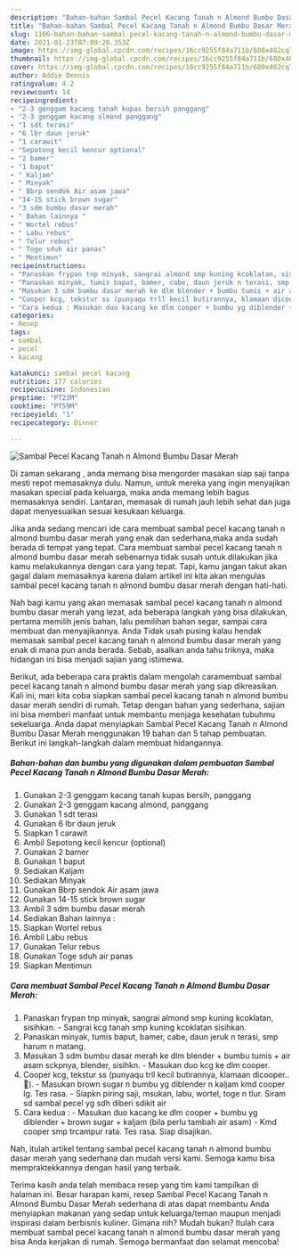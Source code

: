 ```yaml
---
description: "Bahan-bahan Sambal Pecel Kacang Tanah n Almond Bumbu Dasar Merah yang lezat dan Mudah Dibuat"
title: "Bahan-bahan Sambal Pecel Kacang Tanah n Almond Bumbu Dasar Merah yang lezat dan Mudah Dibuat"
slug: 1106-bahan-bahan-sambal-pecel-kacang-tanah-n-almond-bumbu-dasar-merah-yang-lezat-dan-mudah-dibuat
date: 2021-01-23T07:09:20.353Z
image: https://img-global.cpcdn.com/recipes/16cc9255f84a711b/680x482cq70/sambal-pecel-kacang-tanah-n-almond-bumbu-dasar-merah-foto-resep-utama.jpg
thumbnail: https://img-global.cpcdn.com/recipes/16cc9255f84a711b/680x482cq70/sambal-pecel-kacang-tanah-n-almond-bumbu-dasar-merah-foto-resep-utama.jpg
cover: https://img-global.cpcdn.com/recipes/16cc9255f84a711b/680x482cq70/sambal-pecel-kacang-tanah-n-almond-bumbu-dasar-merah-foto-resep-utama.jpg
author: Addie Dennis
ratingvalue: 4.2
reviewcount: 14
recipeingredient:
- "2-3 genggam kacang tanah kupas bersih panggang"
- "2-3 genggam kacang almond panggang"
- "1 sdt terasi"
- "6 lbr daun jeruk"
- "1 carawit"
- "Sepotong kecil kencur optional"
- "2 bamer"
- "1 baput"
- " Kaljam"
- " Minyak"
- " Bbrp sendok Air asam jawa"
- "14-15 stick brown sugar"
- "3 sdm bumbu dasar merah"
- " Bahan lainnya "
- " Wortel rebus"
- " Labu rebus"
- " Telur rebus"
- " Toge sduh air panas"
- " Mentimun"
recipeinstructions:
- "Panaskan frypan tnp minyak, sangrai almond smp kuning kcoklatan, sisihkan. Sangrai kcg tanah smp kuning kcoklatan sisihkan."
- "Panaskan minyak, tumis baput, bamer, cabe, daun jeruk n terasi, smp harum n matang."
- "Masukan 3 sdm bumbu dasar merah ke dlm blender + bumbu tumis + air asam sckpnya, blender, sisihkn. Masukan duo kcg ke dlm cooper."
- "Cooper kcg, tekstur ss (punyaqu trll kecil butirannya, klamaan dicooper..🤭). Masukan brown sugar n bumbu yg diblender n kaljam kmd cooper lg. Tes rasa. Siapkn piring saji, msukan, labu, wortel, toge n tlur. Siram sd sambal pecel yg sdh diberi sdikit air"
- "Cara kedua : Masukan duo kacang ke dlm cooper + bumbu yg diblender + brown sugar + kaljam (bila perlu tambah air asam) Kmd cooper smp trcampur rata. Tes rasa. Siap disajikan."
categories:
- Resep
tags:
- sambal
- pecel
- kacang

katakunci: sambal pecel kacang 
nutrition: 177 calories
recipecuisine: Indonesian
preptime: "PT23M"
cooktime: "PT59M"
recipeyield: "1"
recipecategory: Dinner

---
```



![Sambal Pecel Kacang Tanah n Almond Bumbu Dasar Merah](https://img-global.cpcdn.com/recipes/16cc9255f84a711b/680x482cq70/sambal-pecel-kacang-tanah-n-almond-bumbu-dasar-merah-foto-resep-utama.jpg)

Di zaman  sekarang , anda memang bisa mengorder masakan siap saji tanpa mesti repot memasaknya dulu. Namun, untuk mereka yang ingin menyajikan masakan special pada keluarga, maka anda memang lebih bagus memasaknya sendiri. Lantaran, memasak di rumah jauh lebih sehat dan juga dapat menyesuaikan sesuai kesukaan keluarga.

Jika anda sedang mencari ide cara membuat sambal pecel kacang tanah n almond bumbu dasar merah yang enak dan sederhana,maka anda sudah berada di tempat yang tepat. Cara membuat sambal pecel kacang tanah n almond bumbu dasar merah  sebenarnya tidak susah untuk dilakukan jika kamu melakukannya dengan cara yang tepat. Tapi, kamu jangan takut akan gagal dalam memasaknya 
karena dalam artikel ini kita akan mengulas sambal pecel kacang tanah n almond bumbu dasar merah dengan hati-hati.  



Nah bagi kamu yang akan memasak sambal pecel kacang tanah n almond bumbu dasar merah yang lezat, ada beberapa langkah yang bisa dilakukan, pertama memilih jenis bahan, lalu pemilihan bahan segar, sampai cara membuat dan menyajikannya. Anda Tidak usah pusing kalau hendak memasak sambal pecel kacang tanah n almond bumbu dasar merah yang enak di mana pun anda berada. Sebab, asalkan anda  tahu triknya, maka hidangan ini bisa menjadi sajian yang istimewa.

Berikut, ada beberapa cara praktis  dalam mengolah caramembuat sambal pecel kacang tanah n almond bumbu dasar merah yang siap dikreasikan. Kali ini, mari kita coba siapkan sambal pecel kacang tanah n almond bumbu dasar merah sendiri di rumah. Tetap dengan bahan yang sederhana, sajian ini bisa memberi manfaat untuk membantu menjaga kesehatan tubuhmu sekeluarga. Anda dapat menyiapkan Sambal Pecel Kacang Tanah n Almond Bumbu Dasar Merah menggunakan 19 bahan dan 5 tahap pembuatan. Berikut ini langkah-langkah dalam membuat hidangannya.

<!--inarticleads1-->

##### Bahan-bahan dan bumbu yang digunakan dalam pembuatan Sambal Pecel Kacang Tanah n Almond Bumbu Dasar Merah:

1. Gunakan 2-3 genggam kacang tanah kupas bersih, panggang
1. Gunakan 2-3 genggam kacang almond, panggang
1. Gunakan 1 sdt terasi
1. Gunakan 6 lbr daun jeruk
1. Siapkan 1 carawit
1. Ambil Sepotong kecil kencur (optional)
1. Gunakan 2 bamer
1. Gunakan 1 baput
1. Sediakan  Kaljam
1. Sediakan  Minyak
1. Gunakan  Bbrp sendok Air asam jawa
1. Gunakan 14-15 stick brown sugar
1. Ambil 3 sdm bumbu dasar merah
1. Sediakan  Bahan lainnya :
1. Siapkan  Wortel rebus
1. Ambil  Labu rebus
1. Gunakan  Telur rebus
1. Gunakan  Toge sduh air panas
1. Siapkan  Mentimun




<!--inarticleads2-->

##### Cara membuat Sambal Pecel Kacang Tanah n Almond Bumbu Dasar Merah:

1. Panaskan frypan tnp minyak, sangrai almond smp kuning kcoklatan, sisihkan. - Sangrai kcg tanah smp kuning kcoklatan sisihkan.
1. Panaskan minyak, tumis baput, bamer, cabe, daun jeruk n terasi, smp harum n matang.
1. Masukan 3 sdm bumbu dasar merah ke dlm blender + bumbu tumis + air asam sckpnya, blender, sisihkn. - Masukan duo kcg ke dlm cooper.
1. Cooper kcg, tekstur ss (punyaqu trll kecil butirannya, klamaan dicooper..🤭). - Masukan brown sugar n bumbu yg diblender n kaljam kmd cooper lg. Tes rasa. - Siapkn piring saji, msukan, labu, wortel, toge n tlur. Siram sd sambal pecel yg sdh diberi sdikit air
1. Cara kedua : - Masukan duo kacang ke dlm cooper + bumbu yg diblender + brown sugar + kaljam (bila perlu tambah air asam) - Kmd cooper smp trcampur rata. Tes rasa. Siap disajikan.




Nah, itulah artikel tentang  sambal pecel kacang tanah n almond bumbu dasar merah  yang sederhana dan mudah versi kami. Semoga kamu bisa mempraktekkannya dengan hasil yang terbaik. 

Terima kasih anda telah membaca resep yang tim kami tampilkan di halaman ini. Besar harapan kami, resep  Sambal Pecel Kacang Tanah n Almond Bumbu Dasar Merah sederhana di atas dapat membantu Anda menyiapkan makanan yang sedap untuk keluarga/teman maupun menjadi inspirasi dalam berbisnis kuliner. Gimana nih? Mudah bukan? Itulah cara membuat sambal pecel kacang tanah n almond bumbu dasar merah yang bisa Anda kerjakan di rumah. Semoga bermanfaat dan selamat mencoba!

